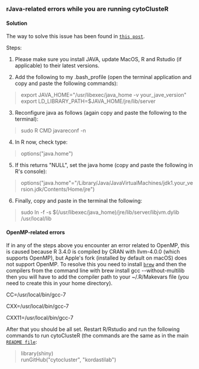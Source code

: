 ### rJava-related errors while you are running cytoClusteR ###

#### Solution ####

The way to solve this issue has been found in [`this post`](https://stackoverflow.com/questions/30738974/rjava-load-error-in-rstudio-r-after-upgrading-to-osx-yosemite).

Steps:

1. Please make sure you install JAVA, update MacOS, R and Rstudio (if applicable) to their latest versions.

2. Add the following to my .bash_profile (open the terminal application and copy and paste the following commands):
> export JAVA_HOME="/usr/libexec/java_home -v your_jave_version"   
> export LD_LIBRARY_PATH=$JAVA_HOME/jre/lib/server

3. Reconfigure java as follows (again copy and paste the following to the terminal):
> sudo R CMD javareconf -n

4. In R now, check type:
> options("java.home")

5. If this returns "NULL", set the java home (copy and paste the following in R's console):
> options("java.home"="/Library/Java/JavaVirtualMachines/jdk1.your_version.jdk/Contents/Home/jre")

6. Finally, copy and paste in the terminal the following:
> sudo ln -f -s $(/usr/libexec/java_home)/jre/lib/server/libjvm.dylib /usr/local/lib

#### OpenMP-related errors #### 
If in any of the steps above you encounter an error related to OpenMP, this is caused because R 3.4.0 is compiled by CRAN with llvm-4.0.0 (which supports OpenMP), but Apple's fork (installed by default on macOS) does not support OpenMP. To resolve this you need to install [`brew`](https://brew.sh/) and then the compilers from the command line with brew install gcc --without-multilib then you will have to add the compiler path to your ~/.R/Makevars file (you need to create this in your home directory).

CC=/usr/local/bin/gcc-7

CXX=/usr/local/bin/gcc-7

CXX11=/usr/local/bin/gcc-7

After that you should be all set. Restart R/Rstudio and run the following commands to run cytoClusteR (the commands are the same as in the main [`README file`](https://github.com/kordastilab/cytocluster/blob/master/README.md):
> library(shiny)  
> runGitHub("cytocluster", "kordastilab")
